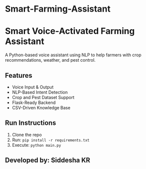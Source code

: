 # Smart-Farming-Assistant

# Smart Voice-Activated Farming Assistant

A Python-based voice assistant using NLP to help farmers with crop recommendations, weather, and pest control.

## Features
- Voice Input & Output
- NLP-Based Intent Detection
- Crop and Pest Dataset Support
- Flask-Ready Backend
- CSV-Driven Knowledge Base

## Run Instructions
1. Clone the repo
2. Run: `pip install -r requirements.txt`
3. Execute: `python main.py`

## Developed by: Siddesha KR
